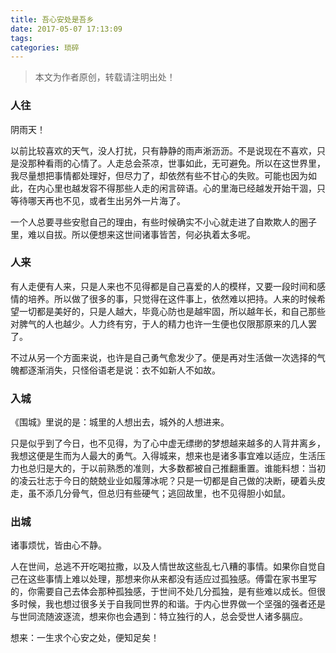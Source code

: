 ```yaml
---
title: 吾心安处是吾乡
date: 2017-05-07 17:13:09
tags:
categories: 琐碎
---
```


>本文为作者原创，转载请注明出处！

### 人往

阴雨天！

以前比较喜欢的天气，没人打扰，只有静静的雨声淅沥沥。不是说现在不喜欢，只是没那种看雨的心情了。人走总会茶凉，世事如此，无可避免。所以在这世界里，我尽量想把事情都处理好，但尽力了，却依然有些不甘心的失败。可能也因为如此，在内心里也越发容不得那些人走的闲言碎语。心的里海已经越发开始干涸，只等待哪天再也不见，或者生出另外一片海了。

一个人总要寻些安慰自己的理由，有些时候确实不小心就走进了自欺欺人的圈子里，难以自拔。所以便想来这世间诸事皆苦，何必执着太多呢。

### 人来

有人走便有人来，只是人来也不见得都是自己喜爱的人的模样，又要一段时间和感情的培养。所以做了很多的事，只觉得在这件事上，依然难以把持。人来的时候希望一切都是美好的，只是人越大，毕竟心防也是越牢固，所以越年长，和自己那些对脾气的人也越少。人力终有穷，于人的精力也许一生便也仅限那原来的几人罢了。

不过从另一个方面来说，也许是自己勇气愈发少了。便是再对生活做一次选择的气魄都逐渐消失，只怪俗语老是说：衣不如新人不如故。

### 入城

《围城》里说的是：城里的人想出去，城外的人想进来。

只是似乎到了今日，也不见得，为了心中虚无缥缈的梦想越来越多的人背井离乡，我想这便是生而为人最大的勇气。入得城来，想来也是诸多事宜难以适应，生活压力也总归是大的，于以前熟悉的准则，大多数都被自己推翻重置。谁能料想：当初的凌云壮志于今日的兢兢业业如履薄冰呢？只是一切都是自己做的决断，硬着头皮走，虽不添几分骨气，但总归有些硬气；逃回故里，也不见得胆小如鼠。

### 出城

诸事烦忧，皆由心不静。

人在世间，总逃不开吃喝拉撒，以及人情世故这些乱七八糟的事情。如果你自觉自己在这些事情上难以处理，那想来你从来都没有适应过孤独感。傅雷在家书里写的，你需要自己去体会那种孤独感，于世间不处几分孤独，是有些难以成长。但很多时候，我也想过很多关于自我同世界的和谐。于内心世界做一个坚强的强者还是与世同流随波逐流，想来你也会遇到：特立独行的人，总会受世人诸多膈应。



想来：一生求个心安之处，便知足矣！











